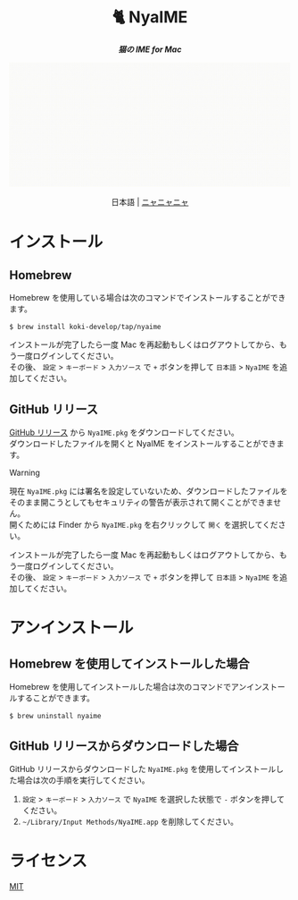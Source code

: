 <h1 align="center">🐈 NyaIME</h1>

<p align="center">
  <i><b>猫の IME for Mac</b></i>
</p>

<p align="center">
  <img src="./assets/demo.gif" alt="demo" />
</p>

<p align="center">
日本語 | <a href="./README.nya.md">ニャニャニャ</a>
</p>

# インストール

## Homebrew

Homebrew を使用している場合は次のコマンドでインストールすることができます。

```console
$ brew install koki-develop/tap/nyaime
```

インストールが完了したら一度 Mac を再起動もしくはログアウトしてから、もう一度ログインしてください。  
その後、 `設定` > `キーボード` > `入力ソース` で `+` ボタンを押して `日本語` > `NyaIME` を追加してください。

## GitHub リリース

[GitHub リリース](https://github.com/koki-develop/NyaIME/releases/latest) から `NyaIME.pkg` をダウンロードしてください。  
ダウンロードしたファイルを開くと NyaIME をインストールすることができます。

> [!WARNING]
>
> 現在 `NyaIME.pkg` には署名を設定していないため、ダウンロードしたファイルをそのまま開こうとしてもセキュリティの警告が表示されて開くことができません。  
> 開くためには Finder から `NyaIME.pkg` を右クリックして `開く` を選択してください。

インストールが完了したら一度 Mac を再起動もしくはログアウトしてから、もう一度ログインしてください。  
その後、 `設定` > `キーボード` > `入力ソース` で `+` ボタンを押して `日本語` > `NyaIME` を追加してください。

# アンインストール

## Homebrew を使用してインストールした場合

Homebrew を使用してインストールした場合は次のコマンドでアンインストールすることができます。

```console
$ brew uninstall nyaime
```

## GitHub リリースからダウンロードした場合

GitHub リリースからダウンロードした `NyaIME.pkg` を使用してインストールした場合は次の手順を実行してください。

1. `設定` > `キーボード` > `入力ソース` で `NyaIME` を選択した状態で `-` ボタンを押してください。
2. `~/Library/Input Methods/NyaIME.app` を削除してください。

# ライセンス

[MIT](./LICENSE)

